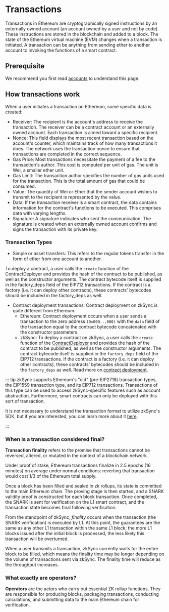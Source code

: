# Transactions

Transactions in Ethereum are cryptographically signed instructions by an externally owned account (an account owned by a user and not by code). These instructions are stored in the blockchain and added to a block.
The state of the Ethereum virtual machine (EVM) changes when a transaction is initiated. A transaction can be anything from sending ether to another account to invoking the functions of a smart contract.

## Prerequisite

We recommend you first read [accounts](https://ethereum.org/en/developers/docs/accounts/) to understand this page.

## How transactions work

When a user initiates a transaction on Ethereum, some specific data is created:

- Receiver: The recipient is the account's address to receive the transaction. The receiver can be a contract account or an externally owned account. Each transaction is aimed toward a specific recipient.
- Nonce: This field displays the most recent transaction based on the account's counter, which maintains track of how many transactions it does. The network uses the transaction nonce to ensure that transactions are completed in the correct sequence.
- Gas Price: Most transactions necessitate the payment of a fee to the transaction's author. This cost is computed per unit of gas. The unit is Wei, a smaller ether unit.
- Gas Limit: The transaction author specifies the number of gas units used for the transaction. This is the total amount of gas that could be consumed.
- Value: The quantity of Wei or Ether that the sender account wishes to transmit to the recipient is represented by the value.
- Data: If the transaction receiver is a smart contract, the data contains information for the contract's functions to be executed. This comprises data with varying lengths.
- Signature: A signature indicates who sent the communication. The signature is created when an externally owned account confirms and signs the transaction with its private key.

### Transaction Types

- Simple or asset transfers: This refers to the regular tokens transfer in the form of ether from one account to another.

To deploy a contract, a user calls the `create` function of the ContractDeployer and provides the hash of the contract to be published, as well as the constructor arguments. The contract bytecode itself is supplied in the factory_deps field of the EIP712 transactions. If the contract is a factory (i.e. it can deploy other contracts), these contracts' bytecodes should be included in the factory_deps as well.

- Contract deployment transactions: Contract deployment on zkSync is quite different from Ethereum.
  - Ethereum: Contract deployment occurs when a user sends a transaction to the zero address `(0x000...000)` with the `data` field of the transaction equal to the contract bytecode concatenated with the constructor parameters.
  - zkSync: To deploy a contract on zkSync, a user calls the `create` function of the [ContractDeployer](../contracts/system-contracts.md#contractdeployer) and provides the hash of the contract to be published, as well as the constructor arguments.
    The contract bytecode itself is supplied in the `factory_deps` field of the EIP712 transactions.
    If the contract is a factory (i.e. it can deploy other contracts), these contracts' bytecodes should be included in the `factory_deps` as well.
    Read more on [contract deployment](../contracts/contracts.md).

::: tip
zkSync supports Ethereum's "old" (pre-EIP2718) transaction types, the EIP1559 transaction type, and its EIP712 transactions. Transactions of this type can be used to access zkSync-specific features such as account abstraction. Furthermore, smart contracts can only be deployed with this sort of transaction.

It is not necessary to understand the transaction format to utilize zkSync's SDK, but if you are interested, you can learn more about it [here](../../../api/api.md#eip712).

:::

### When is a transaction considered final?

**Transaction finality** refers to the promise that transactions cannot be reversed, altered, or mutated in the context of a blockchain network.

Under proof of stake, Ethereum transactions finalize in 2.5 epochs (16 minutes) on average under normal conditions: reverting that transaction would cost 1/3 of the Ethereum total supply.

Once a block has been filled and sealed in zk rollups, its state is committed to the main Ethereum chain. The proving stage is then started, and a SNARK validity proof is constructed for each block transaction. Once completed, the SNARK is sent for verification on the L1 smart contract, and the transaction state becomes final following verification.

From the standpoint of zkSync, _finality_ occurs when the transaction (the SNARK verification) is executed by L1. At this point, the guarantees are the same as any other L1 transaction within the same L1 block; the more L1 blocks issued after the initial block is processed, the less likely this transaction will be overturned.

When a user transmits a transaction, zkSync currently waits for the entire block to be filled, which means the finality time may be longer depending on the volume of transactions sent via zkSync. The finality time will reduce as the throughput increases.

### What exactly are operators?

**Operators** are the actors who carry out essential ZK rollup functions. They are responsible for producing blocks, packaging transactions, conducting calculations, and submitting data to the main Ethereum chain for verification.
